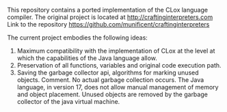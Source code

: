 This repository contains a ported implementation of the CLox language compiler.
The original project is located at http://craftinginterpreters.com
Link to the repository https://github.com/munificent/craftinginterpreters

The current project embodies the following ideas:
1) Maximum compatibility with the implementation of CLox at the level at which the capabilities of the Java language allow.
2) Preservation of all functions, variables and original code execution path.
3) Saving the garbage collector api, algorithms for marking unused objects. Comment. No actual garbage collection occurs. The Java language, in version 17, does not allow manual management of memory and object placement. Unused objects are removed by the garbage collector of the java virtual machine.